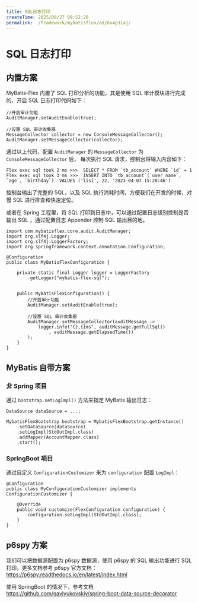 ```yaml
---
title: SQL日志打印
createTime: 2025/08/27 09:52:20
permalink:  /framework/mybatisflex/ad/6x4p31aj/
---
```

# SQL 日志打印

## 内置方案

MyBatis-Flex 内置了 SQL 打印分析的功能，其是使用 SQL 审计模块进行完成的，开启 SQL 日志打印代码如下：



```
//开启审计功能
AuditManager.setAuditEnable(true);

//设置 SQL 审计收集器
MessageCollector collector = new ConsoleMessageCollector();
AuditManager.setMessageCollector(collector);
```

通过以上代码，配置 `AuditManager` 的 `MessageCollector` 为 `ConsoleMessageCollector` 后， 每次执行 SQL 请求，控制台将输入内容如下：



```
Flex exec sql took 2 ms >>>  SELECT * FROM `tb_account` WHERE `id` = 1
Flex exec sql took 3 ms >>>  INSERT INTO `tb_account`(`user_name`, `age`, `birthday`)  VALUES ('lisi', 22, '2023-04-07 15:28:46')
```

控制台输出了完整的 SQL，以及 SQL 执行消耗时间，方便我们在开发的时候，对慢 SQL 进行排查和快速定位。

或者在 Spring 工程里，将 SQL 打印到日志中，可以通过配置日志级别控制是否输出 SQL ，通过配置日志 Appender 控制 SQL 输出目的地。



```
import com.mybatisflex.core.audit.AuditManager;
import org.slf4j.Logger;
import org.slf4j.LoggerFactory;
import org.springframework.context.annotation.Configuration;

@Configuration
public class MyBatisFlexConfiguration {

    private static final Logger logger = LoggerFactory
        .getLogger("mybatis-flex-sql");


    public MyBatisFlexConfiguration() {
        //开启审计功能
        AuditManager.setAuditEnable(true);

        //设置 SQL 审计收集器
        AuditManager.setMessageCollector(auditMessage ->
            logger.info("{},{}ms", auditMessage.getFullSql()
                , auditMessage.getElapsedTime())
        );
    }
}
```

## MyBatis 自带方案

### 非 Spring 项目

通过 `bootstrap.setLogImpl()` 方法来指定 MyBatis 输出日志：



```
DataSource dataSource = ...;

MybatisFlexBootstrap bootstrap = MybatisFlexBootstrap.getInstance()
    .setDataSource(dataSource)
    .setLogImpl(StdOutImpl.class)
    .addMapper(AccountMapper.class)
    .start();
```

### SpringBoot 项目

通过自定义 `ConfigurationCustomizer` 来为 `configuration` 配置 `LogImpl`：



```
@Configuration
public class MyConfigurationCustomizer implements ConfigurationCustomizer {

    @Override
    public void customize(FlexConfiguration configuration) {
        configuration.setLogImpl(StdOutImpl.class);
    }
}
```

## p6spy 方案

我们可以把数据源配置为 p6spy 数据源，使用 p6spy 的 SQL 输出功能进行 SQL 打印。更多文档参考 p6spy 官方文档： https://p6spy.readthedocs.io/en/latest/index.html

使用 SpringBoot 的情况下，参考文档 https://github.com/gavlyukovskiy/spring-boot-data-source-decorator